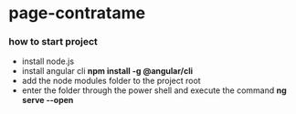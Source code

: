 # page-contratame

<h3>how to start project</h3>

 - install node.js <a href="https://nodejs.org/en/download/"></a>
 - install angular cli **npm install -g @angular/cli**
 - add the node modules folder to the project root
 - enter the folder through the power shell and execute the command **ng serve --open**
